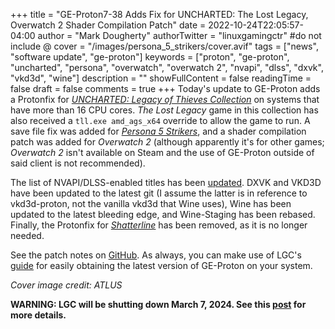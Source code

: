 +++
title = "GE-Proton7-38 Adds Fix for UNCHARTED: The Lost Legacy, Overwatch 2 Shader Compilation Patch"
date = 2022-10-24T22:05:57-04:00
author = "Mark Dougherty"
authorTwitter = "linuxgamingctr" #do not include @
cover = "/images/persona_5_strikers/cover.avif"
tags = ["news", "software update", "ge-proton"]
keywords = ["proton", "ge-proton", "uncharted", "persona", "overwatch", "overwatch 2", "nvapi", "dlss", "dxvk", "vkd3d", "wine"]
description = ""
showFullContent = false
readingTime = false
draft = false
comments = true
+++
Today's update to GE-Proton adds a Protonfix for [*UNCHARTED: Legacy of Thieves Collection*](https://store.steampowered.com/app/1659420/UNCHARTED_Legacy_of_Thieves_Collection/) on systems that have more than 16 CPU cores. *The Lost Legacy* game in this collection has also received a `tll.exe amd_ags_x64` override to allow the game to run. A save file fix was added for [*Persona 5 Strikers*](https://store.steampowered.com/app/1382330/Persona_5_Strikers/), and a shader compilation patch was added for *Overwatch 2* (although apparently it's for other games; *Overwatch 2* isn't available on Steam and the use of GE-Proton outside of said client is not recommended).

The list of NVAPI/DLSS-enabled titles has been [updated](https://github.com/GloriousEggroll/proton-ge-custom/blob/df646c0db71a0548b1a8dd501dbd9821cde8ab88/proton#L1232). DXVK and VKD3D have been updated to the latest git (I assume the latter is in reference to vkd3d-proton, not the vanilla vkd3d that Wine uses), Wine has been updated to the latest bleeding edge, and Wine-Staging has been rebased. Finally, the Protonfix for [*Shatterline*](https://store.steampowered.com/app/2087030/Shatterline/) has been removed, as it is no longer needed.

See the patch notes on [GitHub](https://github.com/GloriousEggroll/proton-ge-custom/releases/tag/GE-Proton7-38). As always, you can make use of LGC's [guide](https://linuxgamingcentral.com/posts/proton_ge_tutorial/) for easily obtaining the latest version of GE-Proton on your system.

*Cover image credit: ATLUS*

**WARNING: LGC will be shutting down March 7, 2024. See this [post](https://linuxgamingcentral.com/posts/the-end-of-lgc/) for more details.**
